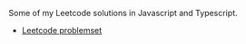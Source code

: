 Some of my Leetcode solutions in Javascript and Typescript.  
- [Leetcode problemset](https://leetcode.com/problemset/)
